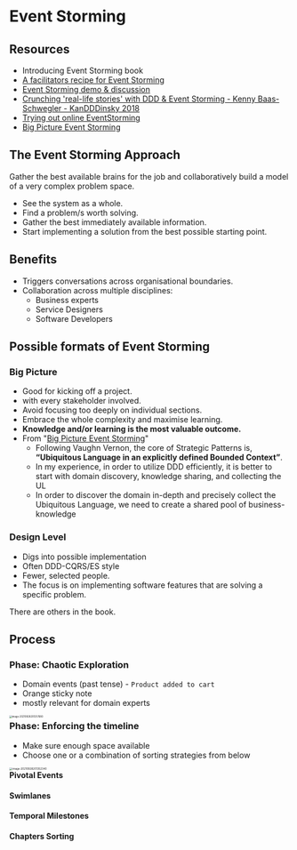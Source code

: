 # Event Storming

## Resources

- Introducing Event Storming book
- [A facilitators recipe for Event Storming](https://medium.com/@springdo/a-facilitators-recipe-for-event-storming-941dcb38db0d)
- [Event Storming demo & discussion](https://www.youtube.com/watch?v=xIB_VQVVWKk)
- [Crunching 'real-life stories' with DDD & Event Storming - Kenny Baas-Schwegler - KanDDDinsky 2018](https://www.youtube.com/watch?v=WvkBKvMnyuc)
- [Trying out online EventStorming](https://www.youtube.com/watch?v=CbPEibNUe0s)
- [Big Picture Event Storming](https://medium.com/@chatuev/big-picture-event-storming-7a1fe18ffabb)

## The Event Storming Approach

Gather the best available brains for the job and collaboratively build a model of a very complex problem space.

- See the system as a whole.
- Find a problem/s worth solving.
- Gather the best immediately available information.
- Start implementing a solution from the best possible starting point.

## Benefits

- Triggers conversations across organisational boundaries.
- Collaboration across multiple disciplines:
  - Business experts
  - Service Designers
  - Software Developers

## Possible formats of Event Storming

### Big Picture

- Good for kicking off a project.
- with every stakeholder involved.
- Avoid focusing too deeply on individual sections.
- Embrace the whole complexity and maximise learning.
- **Knowledge and/or learning is the most valuable outcome.**
- From "[Big Picture Event Storming](https://medium.com/@chatuev/big-picture-event-storming-7a1fe18ffabb)"
  - Following Vaughn Vernon, the core of Strategic Patterns is, **“Ubiquitous Language in an explicitly defined Bounded Context”**.
  - In my experience, in order to utilize DDD efficiently, it is better to start with domain discovery, knowledge sharing, and collecting the UL
  - In order to discover the domain in-depth and precisely collect the Ubiquitous Language, we need to create a shared pool of business-knowledge

### Design Level

- Digs into possible implementation
- Often DDD-CQRS/ES style
- Fewer, selected people.
- The focus is on implementing software features that are solving a specific problem.

There are others in the book.

## Process

### Phase: Chaotic Exploration

- Domain events (past tense) - `Product added to cart`
- Orange sticky note
- mostly relevant for domain experts

<img src="/Users/chrispaynter/Library/Application Support/typora-user-images/image-20210928201257680.png" alt="image-20210928201257680" style="zoom:30%; float:left;" />

### Phase: Enforcing the timeline

- Make sure enough space available
- Choose one or a combination of sorting strategies from below

<img src="/Users/chrispaynter/Library/Application Support/typora-user-images/image-20210928201352340.png" alt="image-20210928201352340" style="zoom:33%; float:left;" />

#### Pivotal Events

#### Swimlanes

#### Temporal Milestones

#### Chapters Sorting

